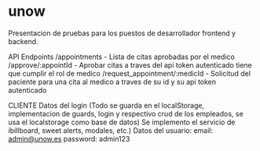 # unow
Presentacion de pruebas para los puestos de desarrollador frontend y backend.


API
Endpoints /appointments - Lista de citas aprobadas por el medico /approve/:appointId - Aprobar citas a traves del api token autenticado tiene que cumplir el rol de medico /request_appointment/:medicId - Solicitud del paciente para una cita al medico a traves de su id y su api token autenticado

CLIENTE
Datos del login (Todo se guarda en el localStorage, implementacion de guards, login y respectivo crud de los empleados, se usa el localstorage como base de datos) Se implemento el servicio de ibillboard, sweet alerts, modales, etc.) Datos del usuario: email: admin@unow.es password: admin123
